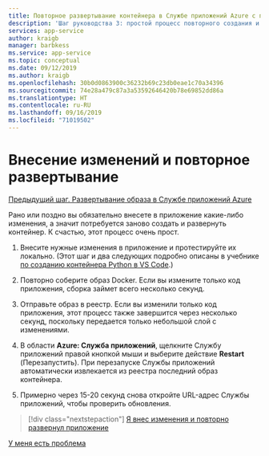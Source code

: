 ```yaml
---
title: Повторное развертывание контейнера в Службе приложений Azure с помощью Visual Studio Code после внесения изменений
description: 'Шаг руководства 3: простой процесс повторного создания и развертывания образа контейнера.'
services: app-service
author: kraigb
manager: barbkess
ms.service: app-service
ms.topic: conceptual
ms.date: 09/12/2019
ms.author: kraigb
ms.openlocfilehash: 30b0d0863900c36232b69c23db0eae1c70a34396
ms.sourcegitcommit: 74e28a479c87a3a53592646420b78e69852dd86a
ms.translationtype: HT
ms.contentlocale: ru-RU
ms.lasthandoff: 09/16/2019
ms.locfileid: "71019502"
---
```

# <a name="make-changes-and-redeploy"></a>Внесение изменений и повторное развертывание

[Предыдущий шаг. Развертывание образа в Службе приложений Azure](tutorial-deploy-containers-02.md)

Рано или поздно вы обязательно внесете в приложение какие-либо изменения, а значит потребуется заново создать и развернуть контейнер. К счастью, этот процесс очень прост.

1. Внесите нужные изменения в приложение и протестируйте их локально. (Этот шаг и два следующих подробно описаны в учебнике [по созданию контейнера Python в VS Code](https://code.visualstudio.com/docs/python/tutorial-create-container).)

1. Повторно соберите образ Docker. Если вы измените только код приложения, сборка займет всего несколько секунд.

1. Отправьте образ в реестр. Если вы изменили только код приложения, этот процесс также завершится через несколько секунд, поскольку передается только небольшой слой с изменениями.

1. В области **Azure: Служба приложений**, щелкните Службу приложений правой кнопкой мыши и выберите действие **Restart** (Перезапустить). При перезапуске Службы приложений автоматически извлекается из реестра последний образ контейнера.

1. Примерно через 15-20 секунд снова откройте URL-адрес Службы приложений, чтобы проверить обновления.

> [!div class="nextstepaction"]
> [Я внес изменения и повторно развернул приложение](tutorial-deploy-containers-04.md)

[У меня есть проблема](https://www.research.net/r/PWZWZ52?tutorial=vscode-appservice-containers&step=03-make-changes-redeploy)
